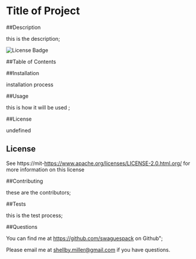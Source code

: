 # Title of Project
  
  ##Description
  

  this is the description;


  ![License Badge](https://shields.io/badge/license-Apache-green)


  ##Table of Contents


  ##Installation
  

  installation process

  ##Usage
  

  this is how it will be used ;

  ##License
  

  undefined
  ## License
See https://mit-https://www.apache.org/licenses/LICENSE-2.0.html.org/ for more information on this license



  ##Contributing
  

  these are the contributors;

  ##Tests
  

  this is the test process;

  ##Questions
  

  You can find me at https://github.com/swaguespack on Github";
  

  Please email me at shellby.miller@gmail.com if you have questions.
  



